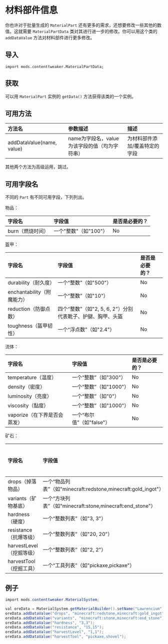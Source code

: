 # 材料部件信息

你也许对于批量生成的 `MaterialPart` 还有更多的需求，还想要修改一些其他的数值。这就需要 `MaterialPartData` 类对其进行进一步的修改。你可以用这个类的 `addDataValue` 方法对材料部件进行更多修改。

## 导入

`import mods.contenttweaker.MaterialPartData;`

## 获取

可以用 `MaterialPart` 实例的 `getData()` 方法获得该类的一个实例。

## 可用方法

| 方法名 | 参数描述 | 描述 |
| :--- | :--- | :--- |
| addDataValue\(name, value\) | name为字段名，value为该字段的值（均为字符串） | 为材料部件添加/覆盖特定的字段 |

其他两个方法为高级运用，跳过。

## 可用字段名

不同的 `Part` 有不同可用字段，下列列出。

物品：

| 字段名 | 字段值 | 是否是必要的？ |
| :--- | :--- | :--- |
| burn（燃烧时间） | 一个"整数"（如"100"） | No |

盔甲：

| 字段名 | 字段值 | 是否是必要的？ |
| :--- | :--- | :--- |
| durability（耐久度） | 一个“整数”（如"500"） | No |
| enchantability（附魔能力） | 一个“整数”（如"10"） | No |
| reduction（防御点数） | 四个“整数”（如"2, 5, 6, 2"）分别代表靴子、护腿、胸甲、头盔 | No |
| toughness（盔甲韧性） | 一个“浮点数”（如"2.4"） | No |

流体：

| 字段名 | 字段值 | 是否是必要的？ |
| :--- | :--- | :--- |
| temperature（温度） | 一个“整数”（如"300"） | No |
| density（密度） | 一个“整数”（如"1000"） | No |
| luminosity（亮度） | 一个“整数”（如"0"） | No |
| viscosity（黏度） | 一个“整数”（如"1000"） | No |
| vaporize（在下界是否会蒸发） | 一个“布尔值”（如"false"） | No |

矿石：

| 字段名 | 字段值 | 是否是必要的？ |
| :--- | :--- | :--- |
| drops（掉落物品） | 一个“物品列表”（如"minecraft:redstone,minecraft:gold\_ingot"） | No |
| variants（矿物基底） | 一个“方块列表”（如"minecraft:stone,minecraft:end\_stone"） | No |
| hardness（硬度） | 一个“整数列表”（如"3, 3"） | No |
| resistance（抗爆等级） | 一个“整数列表”（如"20, 20"） | No |
| harvestLevel（挖掘等级） | 一个“整数列表”（如"2, 2"） | No |
| harvestTool（挖掘工具） | 一个“工具列表”（如"pickaxe,pickaxe"） | No |

## 例子

```csharp
import mods.contenttweaker.MaterialSystem;

val oreData = MaterialSystem.getMaterialBuilder().setName("Lawrencium").setColor(15426660).build().registerPart("ore").getData();
oreData.addDataValue("drops", "minecraft:redstone,minecraft:gold_ingot");
oreData.addDataValue("variants", "minecraft:stone,minecraft:end_stone");
oreData.addDataValue("hardness", "3,3");
oreData.addDataValue("resistance", "15,15");
oreData.addDataValue("harvestLevel", "1,1");
oreData.addDataValue("harvestTool", "pickaxe,shovel");
```
